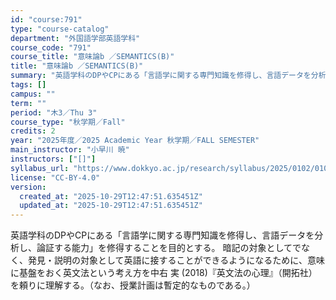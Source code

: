 ```yaml
---
id: "course:791"
type: "course-catalog"
department: "外国語学部英語学科"
course_code: "791"
course_title: "意味論b ／SEMANTICS(B)"
title: "意味論b ／SEMANTICS(B)"
summary: "英語学科のDPやCPにある「言語学に関する専門知識を修得し、言語データを分析し、論証する能力」を修得することを目的とする。 暗記の対象としてでなく、発見・説明の対象として英語に接することができるようになるために、意味に基盤をおく英文法という…"
tags: []
campus: ""
term: ""
period: "木3／Thu 3"
course_type: "秋学期／Fall"
credits: 2
year: "2025年度／2025 Academic Year 秋学期／FALL SEMESTER"
main_instructor: "小早川 暁"
instructors: ["[]"]
syllabus_url: "https://www.dokkyo.ac.jp/research/syllabus/2025/0102/0102_00791_ja_JP.html"
license: "CC-BY-4.0"
version:
  created_at: "2025-10-29T12:47:51.635451Z"
  updated_at: "2025-10-29T12:47:51.635451Z"
---
```

英語学科のDPやCPにある「言語学に関する専門知識を修得し、言語データを分析し、論証する能力」を修得することを目的とする。 暗記の対象としてでなく、発見・説明の対象として英語に接することができるようになるために、意味に基盤をおく英文法という考え方を中右 実 (2018)『英文法の心理』（開拓社）を頼りに理解する。（なお、授業計画は暫定的なものである。）
